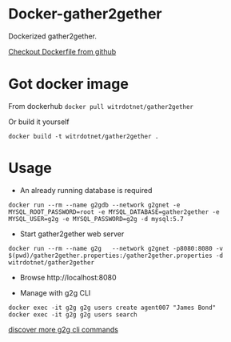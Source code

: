 # Docker-gather2gether

Dockerized gather2gether.

[Checkout Dockerfile from github](https://github.com/witrdotnet/gather2gether/virt/docker)

# Got docker image

From dockerhub `docker pull witrdotnet/gather2gether`

Or build it yourself

```
docker build -t witrdotnet/gather2gether .
```

# Usage

* An already running database is required

```
docker run --rm --name g2gdb --network g2gnet -e MYSQL_ROOT_PASSWORD=root -e MYSQL_DATABASE=gather2gether -e MYSQL_USER=g2g -e MYSQL_PASSWORD=g2g -d mysql:5.7
```

* Start gather2gether web server

```
docker run --rm --name g2g   --network g2gnet -p8080:8080 -v $(pwd)/gather2gether.properties:/gather2gether.properties -d witrdotnet/gather2gether
```

* Browse http://localhost:8080

* Manage with g2g CLI

```
docker exec -it g2g g2g users create agent007 "James Bond"
docker exec -it g2g g2g users search
```

[discover more g2g cli commands](../../doc/g2g_cli_doc.md)
